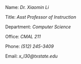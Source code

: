 Name: _Dr. Xiaomin Li_

Title: _Asst Professor of Instruction_

Department: _Computer Science_

Office: _CMAL 211_

Phone: _(512) 245-3409_

Email: _x_l30@txstate.edu_

